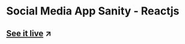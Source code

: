 # Social Media App Sanity - Reactjs

## [See it live](https://socialmedia-app-reactjs.netlify.app/) ↗

<!-- https://socialmediaappreactjssanity.sanity.studio/desk -->
